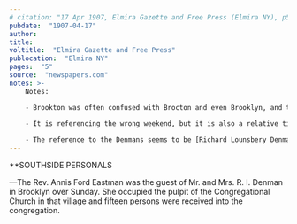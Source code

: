 ```yaml
---
# citation: "17 Apr 1907, Elmira Gazette and Free Press (Elmira NY), p5, newspapers.com"
pubdate:  "1907-04-17"
author: 
title: 
voltitle:  "Elmira Gazette and Free Press"
publocation:  "Elmira NY"
pages:  "5"
source:  "newspapers.com"
notes: >-
    Notes:

    - Brookton was often confused with Brocton and even Brooklyn, and that is the reason for adopting the name Brooktondale. (See [Historical Names](#historical-names)) Another example can be seen in the Batavia burial notice for Jonas Mills for another example. Otherwise, the use of "village" doesn't make sense. 

    - It is referencing the wrong weekend, but it is also a relative time reference, and perhaps the difference is just a result of the text not being updated in the time between writing and its delayed publishing.
    
    - The reference to the Denmans seems to be [Richard Lounsbery Denman](https://www.findagrave.com/memorial/89338785/richard-lounsbery-denman) (15 Apr 1848 to 19 Aug 1915) and his wife [Adelaide (Webster) Denman](https://www.findagrave.com/memorial/89338786/adelaide-denman) (12 Sep 1852 to 30 Dec 1947). He is often referenced as R. L. Denman.
---
```

**SOUTHSIDE PERSONALS

—The Rev. Annis Ford Eastman was the guest of Mr. and Mrs. R. I. Denman in Brooklyn over Sunday. She occupied the pulpit of the Congregational Church in that village and fifteen persons were received into the congregation.
